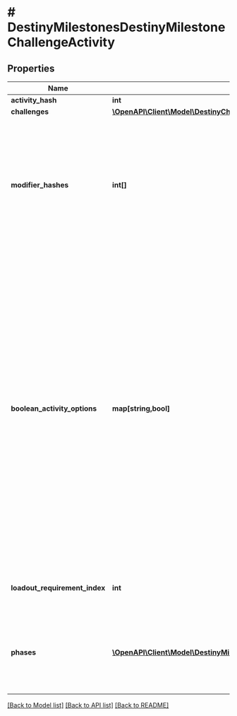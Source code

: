 # # DestinyMilestonesDestinyMilestoneChallengeActivity

## Properties

Name | Type | Description | Notes
------------ | ------------- | ------------- | -------------
**activity_hash** | **int** |  | [optional]
**challenges** | [**\OpenAPI\Client\Model\DestinyChallengesDestinyChallengeStatus[]**](DestinyChallengesDestinyChallengeStatus.md) |  | [optional]
**modifier_hashes** | **int[]** | If the activity has modifiers, this will be the list of modifiers that all variants have in common. Perform lookups against DestinyActivityModifierDefinition which defines the modifier being applied to get at the modifier data.  Note that, in the DestiyActivityDefinition, you will see many more modifiers than this being referred to: those are all *possible* modifiers for the activity, not the active ones. Use only the active ones to match what&#39;s really live. | [optional]
**boolean_activity_options** | **map[string,bool]** | The set of activity options for this activity, keyed by an identifier that&#39;s unique for this activity (not guaranteed to be unique between or across all activities, though should be unique for every *variant* of a given *conceptual* activity: for instance, the original D2 Raid has many variant DestinyActivityDefinitions. While other activities could potentially have the same option hashes, for any given D2 base Raid variant the hash will be unique).  As a concrete example of this data, the hashes you get for Raids will correspond to the currently active \&quot;Challenge Mode\&quot;.  We don&#39;t have any human readable information for these, but saavy 3rd party app users could manually associate the key (a hash identifier for the \&quot;option\&quot; that is enabled/disabled) and the value (whether it&#39;s enabled or disabled presently)  On our side, we don&#39;t necessarily even know what these are used for (the game designers know, but we don&#39;t), and we have no human readable data for them. In order to use them, you will have to do some experimentation. | [optional]
**loadout_requirement_index** | **int** | If returned, this is the index into the DestinyActivityDefinition&#39;s \&quot;loadouts\&quot; property, indicating the currently active loadout requirements. | [optional]
**phases** | [**\OpenAPI\Client\Model\DestinyMilestonesDestinyMilestoneActivityPhase[]**](DestinyMilestonesDestinyMilestoneActivityPhase.md) | If the Activity has discrete \&quot;phases\&quot; that we can track, that info will be here. Otherwise, this value will be NULL. Note that this is a list and not a dictionary: the order implies the ascending order of phases or progression in this activity. | [optional]

[[Back to Model list]](../../README.md#models) [[Back to API list]](../../README.md#endpoints) [[Back to README]](../../README.md)
